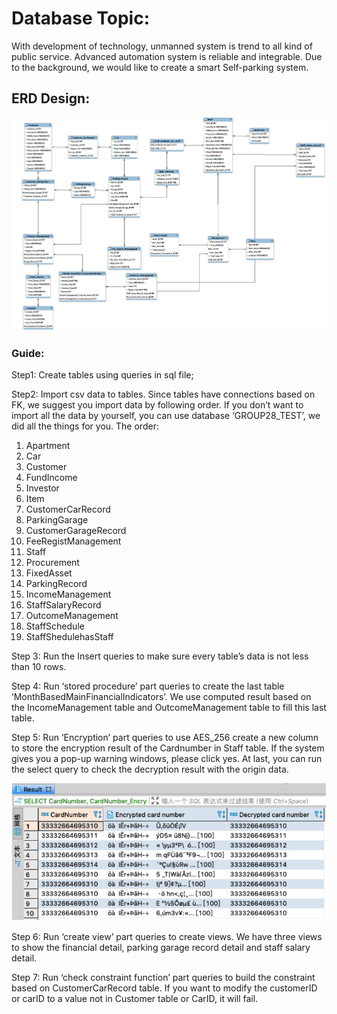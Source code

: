 # Database Topic:
With development of technology, unmanned system is trend to all kind of public service. Advanced automation system is reliable and integrable. Due to the background, we would like to create a smart Self-parking system.

## ERD Design:

<img src = "pic/1.png" width="1000" text-align: center>


### Guide:

Step1: Create tables using queries in sql file;

Step2: Import csv data to tables. Since tables have connections based on FK, we suggest you import data by following order. If you don’t want to import all the data by yourself, you can use database ‘GROUP28_TEST’, we did all the things for you. The order:
1. Apartment
2. Car
3. Customer
4. FundIncome
5. Investor
6. Item
7. CustomerCarRecord
8. ParkingGarage
9. CustomerGarageRecord
10. FeeRegistManagement
11. Staff
12. Procurement
13. FixedAsset
14. ParkingRecord
15. IncomeManagement
16. StaffSalaryRecord
17. OutcomeManagement
18. StaffSchedule
19. StaffShedulehasStaff

Step 3: Run the Insert queries to make sure every table’s data is not less than 10 rows.

Step 4: Run ‘stored procedure’ part queries to create the last table ‘MonthBasedMainFinancialIndicators’. We use computed result based on the IncomeManagement table and OutcomeManagement table to fill this last table.

Step 5: Run ‘Encryption’ part queries to use AES_256 create a new column to store the encryption result of the Cardnumber in Staff table. If the system gives you a pop-up warning windows, please click yes. At last, you can run the select query to check the decryption result with the origin data.

<img src = "pic/2.png" width="1000" align: center>

Step 6: Run ‘create view’ part queries to create views. We have three views to show the financial detail, parking garage record detail and staff salary detail.

Step 7: Run ‘check constraint function’ part queries to build the constraint based on CustomerCarRecord table. If you want to modify the customerID or carID to a value not in Customer table or CarID, it will fail.
